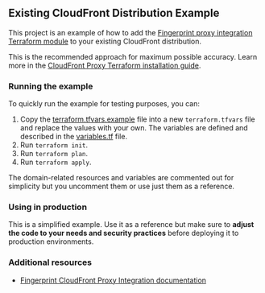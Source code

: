 ## Existing CloudFront Distribution Example

This project is an example of how to add the [Fingerprint proxy integration Terraform module](https://github.com/fingerprintjs/terraform-aws-fingerprint-cloudfront-proxy-integration) to your existing CloudFront distribution.

This is the recommended approach for maximum possible accuracy. Learn more in the [CloudFront Proxy Terraform installation guide](https://dev.fingerprint.com/docs/aws-cloudfront-integration-via-terraform).

### Running the example

To quickly run the example for testing purposes, you can:

1. Copy the [terraform.tfvars.example](./terraform.tfvars.example) file into a new `terraform.tfvars` file and replace the values with your own. The variables are defined and described in the [variables.tf](./variables.tf) file.
2. Run `terraform init`.
3. Run `terraform plan`.
4. Run `terraform apply`.

The domain-related resources and variables are commented out for simplicity but you uncomment them or use just them as a reference.

### Using in production

This is a simplified example. Use it as a reference but make sure to **adjust the code to your needs and security practices** before deploying it to production environments.

### Additional resources

- [Fingerprint CloudFront Proxy Integration documentation](https://dev.fingerprint.com/docs/cloudfront-proxy-integration-v2)

